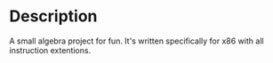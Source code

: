 # Description
A small algebra project for fun. It's written specifically for x86 with all instruction extentions.
